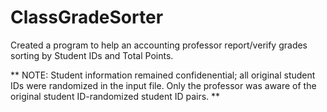 # ClassGradeSorter
Created a program to help an accounting professor report/verify grades sorting by Student IDs and Total Points.

** NOTE:
Student information remained confidenential; all original student IDs were randomized in the input file. Only the professor was aware of the original student ID-randomized student ID pairs. 
**
